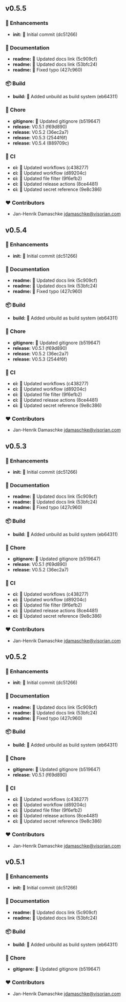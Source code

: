 
## v0.5.5


### 🚀 Enhancements

  - **init:** 🎉   Initial commit (dc51266)

### 📖 Documentation

  - **readme:** 📝  Updated docs link (5c909cf)
  - **readme:** 📝  Updated docs link (53bfc24)
  - **readme:** 📝  Fixed typo (427c960)

### 📦 Build

  - **build:** 💚  Added unbuild as build system (eb64311)

### 🏡 Chore

  - **gitignore:** 🔧   Updated gitignore (b519647)
  - **release:** V0.5.1 (f69d890)
  - **release:** V0.5.2 (36ec2a7)
  - **release:** V0.5.3 (2544f6f)
  - **release:** V0.5.4 (889709c)

### 🤖 CI

  - **ci:** 💚  Updated workflows (c438277)
  - **ci:** 💚  Updated workflow (d89204c)
  - **ci:** 💚  Updated file filter (9f6efb2)
  - **ci:** 💚  Updated release actions (8ce4481)
  - **ci:** 💚  Updated secret reference (9e8c386)

### ❤️  Contributors

- Jan-Henrik Damaschke <jdamaschke@visorian.com>

## v0.5.4


### 🚀 Enhancements

  - **init:** 🎉   Initial commit (dc51266)

### 📖 Documentation

  - **readme:** 📝  Updated docs link (5c909cf)
  - **readme:** 📝  Updated docs link (53bfc24)
  - **readme:** 📝  Fixed typo (427c960)

### 📦 Build

  - **build:** 💚  Added unbuild as build system (eb64311)

### 🏡 Chore

  - **gitignore:** 🔧   Updated gitignore (b519647)
  - **release:** V0.5.1 (f69d890)
  - **release:** V0.5.2 (36ec2a7)
  - **release:** V0.5.3 (2544f6f)

### 🤖 CI

  - **ci:** 💚  Updated workflows (c438277)
  - **ci:** 💚  Updated workflow (d89204c)
  - **ci:** 💚  Updated file filter (9f6efb2)
  - **ci:** 💚  Updated release actions (8ce4481)
  - **ci:** 💚  Updated secret reference (9e8c386)

### ❤️  Contributors

- Jan-Henrik Damaschke <jdamaschke@visorian.com>

## v0.5.3


### 🚀 Enhancements

  - **init:** 🎉   Initial commit (dc51266)

### 📖 Documentation

  - **readme:** 📝  Updated docs link (5c909cf)
  - **readme:** 📝  Updated docs link (53bfc24)
  - **readme:** 📝  Fixed typo (427c960)

### 📦 Build

  - **build:** 💚  Added unbuild as build system (eb64311)

### 🏡 Chore

  - **gitignore:** 🔧   Updated gitignore (b519647)
  - **release:** V0.5.1 (f69d890)
  - **release:** V0.5.2 (36ec2a7)

### 🤖 CI

  - **ci:** 💚  Updated workflows (c438277)
  - **ci:** 💚  Updated workflow (d89204c)
  - **ci:** 💚  Updated file filter (9f6efb2)
  - **ci:** 💚  Updated release actions (8ce4481)
  - **ci:** 💚  Updated secret reference (9e8c386)

### ❤️  Contributors

- Jan-Henrik Damaschke <jdamaschke@visorian.com>

## v0.5.2


### 🚀 Enhancements

  - **init:** 🎉   Initial commit (dc51266)

### 📖 Documentation

  - **readme:** 📝  Updated docs link (5c909cf)
  - **readme:** 📝  Updated docs link (53bfc24)
  - **readme:** 📝  Fixed typo (427c960)

### 📦 Build

  - **build:** 💚  Added unbuild as build system (eb64311)

### 🏡 Chore

  - **gitignore:** 🔧   Updated gitignore (b519647)
  - **release:** V0.5.1 (f69d890)

### 🤖 CI

  - **ci:** 💚  Updated workflows (c438277)
  - **ci:** 💚  Updated workflow (d89204c)
  - **ci:** 💚  Updated file filter (9f6efb2)
  - **ci:** 💚  Updated release actions (8ce4481)
  - **ci:** 💚  Updated secret reference (9e8c386)

### ❤️  Contributors

- Jan-Henrik Damaschke <jdamaschke@visorian.com>

## v0.5.1


### 🚀 Enhancements

  - **init:** 🎉   Initial commit (dc51266)

### 📖 Documentation

  - **readme:** 📝  Updated docs link (5c909cf)
  - **readme:** 📝  Updated docs link (53bfc24)

### 📦 Build

  - **build:** 💚  Added unbuild as build system (eb64311)

### 🏡 Chore

  - **gitignore:** 🔧   Updated gitignore (b519647)

### ❤️  Contributors

- Jan-Henrik Damaschke <jdamaschke@visorian.com>


